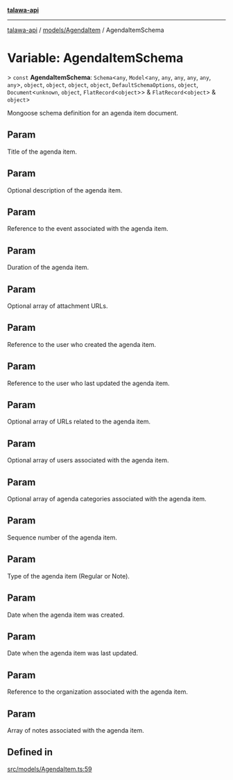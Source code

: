 [**talawa-api**](../../../README.md)

***

[talawa-api](../../../modules.md) / [models/AgendaItem](../README.md) / AgendaItemSchema

# Variable: AgendaItemSchema

\> `const` **AgendaItemSchema**: `Schema`\<`any`, `Model`\<`any`, `any`, `any`, `any`, `any`, `any`\>, `object`, `object`, `object`, `object`, `DefaultSchemaOptions`, `object`, `Document`\<`unknown`, `object`, `FlatRecord`\<`object`\>\> & `FlatRecord`\<`object`\> & `object`\>

Mongoose schema definition for an agenda item document.

## Param

Title of the agenda item.

## Param

Optional description of the agenda item.

## Param

Reference to the event associated with the agenda item.

## Param

Duration of the agenda item.

## Param

Optional array of attachment URLs.

## Param

Reference to the user who created the agenda item.

## Param

Reference to the user who last updated the agenda item.

## Param

Optional array of URLs related to the agenda item.

## Param

Optional array of users associated with the agenda item.

## Param

Optional array of agenda categories associated with the agenda item.

## Param

Sequence number of the agenda item.

## Param

Type of the agenda item (Regular or Note).

## Param

Date when the agenda item was created.

## Param

Date when the agenda item was last updated.

## Param

Reference to the organization associated with the agenda item.

## Param

Array of notes associated with the agenda item.

## Defined in

[src/models/AgendaItem.ts:59](https://github.com/PalisadoesFoundation/talawa-api/blob/832d310bae30bd8cb45fb1b44f62dd776dccc52f/src/models/AgendaItem.ts#L59)
